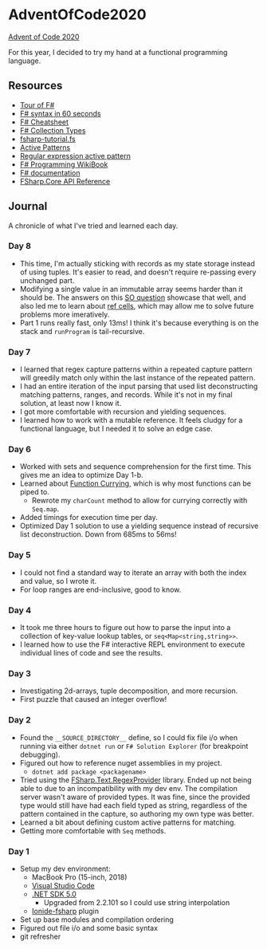 # AdventOfCode2020

[Advent of Code 2020](https://adventofcode.com/2020)

For this year, I decided to try my hand at a functional programming language.

## Resources

- [Tour of F#](https://docs.microsoft.com/en-us/dotnet/fsharp/tour)
- [F# syntax in 60 seconds](https://fsharpforfunandprofit.com/posts/fsharp-in-60-seconds/)
- [F# Cheatsheet](http://dungpa.github.io/fsharp-cheatsheet/)
- [F# Collection Types](https://docs.microsoft.com/en-us/dotnet/fsharp/language-reference/fsharp-collection-types)
- [fsharp-tutorial.fs](https://gist.github.com/odytrice/667bc1d8d7c872fe8c5b1baa58898c32)
- [Active Patterns](https://fsharpforfunandprofit.com/posts/convenience-active-patterns/)
- [Regular expression active pattern](http://www.fssnip.net/29)
- [F# Programming WikiBook](https://en.wikibooks.org/wiki/F_Sharp_Programming)
- [F# documentation](https://docs.microsoft.com/en-us/dotnet/fsharp/)
- [FSharp.Core API Reference](https://fsharp.github.io/fsharp-core-docs/reference/)

## Journal

A chronicle of what I've tried and learned each day.

### Day 8

- This time, I'm actually sticking with records as my state storage instead of using tuples. It's easier to read, and doesn't require re-passing every unchanged part.
- Modifying a single value in an immutable array seems harder than it should be. The answers on this [SO question](https://stackoverflow.com/questions/29966294/how-to-edit-an-item-in-a-mutable-list-in-f-and-allow-the-other-items-in-the-lis) showcase that well, and also led me to learn about [ref cells](https://stackoverflow.com/questions/3221200/f-let-mutable-vs-ref), which may allow me to solve future problems more imeratively.
- Part 1 runs really fast, only 13ms! I think it's because everything is on the stack and `runProgram` is tail-recursive.

### Day 7

- I learned that regex capture patterns within a repeated capture pattern will greedily match only within the last instance of the repeated pattern.
- I had an entire iteration of the input parsing that used list deconstructing matching patterns, ranges, and records. While it's not in my final solution, at least now I know it.
- I got more comfortable with recursion and yielding sequences.
- I learned how to work with a mutable reference. It feels cludgy for a functional language, but I needed it to solve an edge case.

### Day 6

- Worked with sets and sequence comprehension for the first time. This gives me an idea to optimize Day 1-b.
- Learned about [Function Currying](https://fsharpforfunandprofit.com/posts/currying/), which is why most functions can be piped to.
  - Rewrote my `charCount` method to allow for currying correctly with `Seq.map`.
- Added timings for execution time per day.
- Optimized Day 1 solution to use a yielding sequence instead of recursive list deconstruction. Down from 685ms to 56ms!

### Day 5

- I could not find a standard way to iterate an array with both the index and value, so I wrote it.
- For loop ranges are end-inclusive, good to know.

### Day 4

- It took me three hours to figure out how to parse the input into a collection of key-value lookup tables, or `seq<Map<string,string>>`.
- I learned how to use the F# interactive REPL environment to execute individual lines of code and see the results.

### Day 3

- Investigating 2d-arrays, tuple decomposition, and more recursion.
- First puzzle that caused an integer overflow!

### Day 2

- Found the `__SOURCE_DIRECTORY__` define, so I could fix file i/o when running via either `dotnet run` or `F# Solution Explorer` (for breakpoint debugging).
- Figured out how to reference nuget assemblies in my project.
  - `dotnet add package <packagename>`
- Tried using the [FSharp.Text.RegexProvider](http://fsprojects.github.io/FSharp.Text.RegexProvider/) library. Ended up not being able to due to an incompatibility with my dev env. The compilation server wasn't aware of provided types. It was fine, since the provided type would still have had each field typed as string, regardless of the pattern contained in the capture, so authoring my own type was better.
- Learned a bit about defining custom active patterns for matching.
- Getting more comfortable with `Seq` methods.

### Day 1

- Setup my dev environment:
  - MacBook Pro (15-inch, 2018)
  - [Visual Studio Code](https://code.visualstudio.com/)
  - [.NET SDK 5.0](https://dotnet.microsoft.com/download)
    - Upgraded from 2.2.101 so I could use string interpolation
  - [Ionide-fsharp](https://marketplace.visualstudio.com/items?itemName=Ionide.Ionide-fsharp) plugin
- Set up base modules and compilation ordering
- Figured out file i/o and some basic syntax
- git refresher